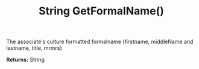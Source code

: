 ﻿---
uid: crmscript_ref_NSAlarmData_GetFormalName
title: String GetFormalName()
intellisense: NSAlarmData.GetFormalName
keywords: NSAlarmData, GetFormalName
so.topic: reference
---

The associate's culture formatted formalname (firstname, middleName and lastname, title, mrmrs)

**Returns:** String


